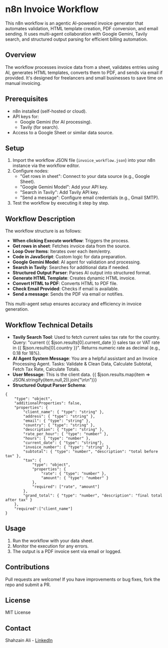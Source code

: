 # n8n Invoice Workflow

This n8n workflow is an agentic AI-powered invoice generator that automates validation, HTML template creation, PDF conversion, and email sending. It uses multi-agent collaboration with Google Gemini, Tavily search, and structured output parsing for efficient billing automation.

## Overview
The workflow processes invoice data from a sheet, validates entries using AI, generates HTML templates, converts them to PDF, and sends via email if provided. It's designed for freelancers and small businesses to save time on manual invoicing.

## Prerequisites
- n8n installed (self-hosted or cloud).
- API keys for:
  - Google Gemini (for AI processing).
  - Tavily (for search).
- Access to a Google Sheet or similar data source.

## Setup
1. Import the workflow JSON file (`invoice_workflow.json`) into your n8n instance via the workflow editor.
2. Configure nodes:
   - "Get rows in sheet": Connect to your data source (e.g., Google Sheet).
   - "Google Gemini Model": Add your API key.
   - "Search in Tavily": Add Tavily API key.
   - "Send a message": Configure email credentials (e.g., Gmail SMTP).
3. Test the workflow by executing it step by step.

## Workflow Description
The workflow structure is as follows:
- **When clicking Execute workflow**: Triggers the process.
- **Get rows in sheet**: Fetches invoice data from the source.
- **Loop Over Items**: Iterates over each item/entry.
- **Code in JavaScript**: Custom logic for data preparation.
- **Google Gemini Model**: AI agent for validation and processing.
- **Search in Tavily**: Searches for additional data if needed.
- **Structured Output Parser**: Parses AI output into structured format.
- **Generate HTML Template**: Creates dynamic HTML invoice.
- **Convert HTML to PDF**: Converts HTML to PDF file.
- **Check Email Provided**: Checks if email is available.
- **Send a message**: Sends the PDF via email or notifies.

This multi-agent setup ensures accuracy and efficiency in invoice generation.

## Workflow Technical Details
- **Tavily Search Tool**: Used to fetch current sales tax rate for the country. Query: "current {{ $json.results[0].current_date }} sales tax or VAT rate in {{ $json.results[0].country }}". Returns numeric rate as decimal (e.g., 0.18 for 18%).
- **AI Agent System Message**: You are a helpful assistant and an Invoice Processing Agent. Tasks: Validate & Clean Data, Calculate Subtotal, Fetch Tax Rate, Calculate Totals.
- **User Message**: This is the client data. {{ $json.results.map(item => JSON.stringify(item,null,2)).join("\n\n")}}
- **Structured Output Parser Schema**:  
```
{
    "type": "object",
    "additionalProperties": false,
    "properties": {
        "client_name": { "type": "string" },
        "address": { "type": "string" },
        "email": { "type": "string" },
        "country": { "type": "string" },
        "description": { "type": "string" },
        "rate_per_hour": { "type": "number" },
        "hours": { "type": "number" },
        "current_date": { "type": "string"},
        "invoice_number": { "type": "string" },
        "subtotal": { "type": "number", "description": "total before tax" },
        "tax": {
            "type": "object",
            "properties": {
                "rate": { "type": "number" },
                "amount": { "type": "number" }
            },
            "required": ["rate", "amount"]
        },
        "grand_total": { "type": "number", "description": "final total after tax" }
    },
    "required":["client_name"]
}
```


## Usage
1. Run the workflow with your data sheet.
2. Monitor the execution for any errors.
3. The output is a PDF invoice sent via email or logged.

## Contributions
Pull requests are welcome! If you have improvements or bug fixes, fork the repo and submit a PR.

## License
MIT License

## Contact
Shahzain Ali - [LinkedIn](https://www.linkedin.com/in/shahzain-ali-518b862ba/)
